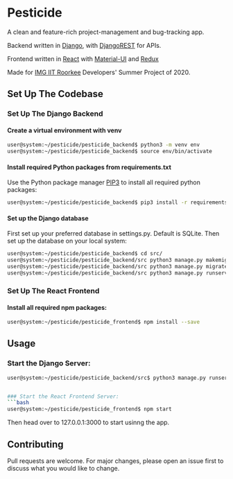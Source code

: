# Pesticide

A clean and feature-rich project-management and bug-tracking app.

Backend written in [Django](https://www.djangoproject.com), with [DjangoREST](https://www.django-rest-framework.org) for APIs.

Frontend written in [React](https://reactjs.org/) with [Material-UI](https://material-ui.com/) and [Redux](https://react-redux.js.org/)

Made for [IMG IIT Roorkee](https://img.channeli.in) Developers' Summer Project of 2020.

## Set Up The Codebase

### Set Up The Django Backend

#### Create a virtual environment with venv

```bash
user@system:~/pesticide/pesticide_backend$ python3 -m venv env
user@system:~/pesticide/pesticide_backend$ source env/bin/activate
```
#### Install required Python packages from requirements.txt

Use the Python package manager [PIP3](https://pip.pypa.io/en/stable/) to install all required python packages:

```bash
user@system:~/pesticide/pesticide_backend$ pip3 install -r requirements.txt
```
#### Set up the Django database
First set up your preferred database in settings.py. Default is SQLite. Then set up the database on your local system:

```bash
user@system:~/pesticide/pesticide_backend$ cd src/
user@system:~/pesticide/pesticide_backend/src python3 manage.py makemigrations
user@system:~/pesticide/pesticide_backend/src python3 manage.py migrate
user@system:~/pesticide/pesticide_backend/src python3 manage.py runserver
````
### Set Up The React Frontend

#### Install all required npm packages:

```bash
user@system:~/pesticide/pesticide_frontend$ npm install --save
```

## Usage

### Start the Django Server:
```bash
user@system:~/pesticide/pesticide_backend/src$ python3 manage.py runserver


### Start the React Frontend Server:
```bash
user@system:~/pesticide/pesticide_frontend$ npm start
```
Then head over to 127.0.0.1:3000 to start usinng the app.


## Contributing
Pull requests are welcome. For major changes, please open an issue first to discuss what you would like to change.